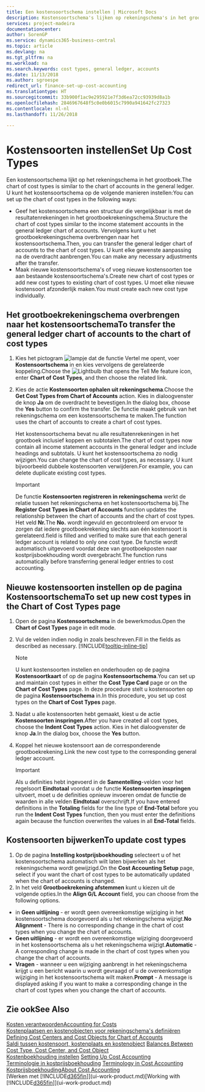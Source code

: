 ```yaml
---
title: Een kostensoortschema instellen | Microsoft Docs
description: Kostensoortschema's lijken op rekeningschema's in het grootboek.
services: project-madeira
documentationcenter: 
author: SorenGP
ms.service: dynamics365-business-central
ms.topic: article
ms.devlang: na
ms.tgt_pltfrm: na
ms.workload: na
ms.search.keywords: cost types, general ledger, accounts
ms.date: 11/13/2018
ms.author: sgroespe
redirect_url: finance-set-up-cost-accounting
ms.translationtype: HT
ms.sourcegitcommit: 33b900f1ac9e295921e7f3d6ea72cc93939d8a1b
ms.openlocfilehash: 2846967648f5c0e0b6015c7990a941642fc27323
ms.contentlocale: nl-nl
ms.lasthandoff: 11/26/2018

---
```

# <a name="set-up-cost-types"></a><span data-ttu-id="91377-103">Kostensoorten instellen</span><span class="sxs-lookup"><span data-stu-id="91377-103">Set Up Cost Types</span></span>
<span data-ttu-id="91377-104">Een kostensoortschema lijkt op het rekeningschema in het grootboek.</span><span class="sxs-lookup"><span data-stu-id="91377-104">The chart of cost types is similar to the chart of accounts in the general ledger.</span></span> <span data-ttu-id="91377-105">U kunt het kostensoortschema op de volgende manieren instellen:</span><span class="sxs-lookup"><span data-stu-id="91377-105">You can set up the chart of cost types in the following ways:</span></span>  

-   <span data-ttu-id="91377-106">Geef het kostensoortschema een structuur die vergelijkbaar is met de resultatenrekeningen in het grootboekrekeningschema.</span><span class="sxs-lookup"><span data-stu-id="91377-106">Structure the chart of cost types similar to the income statement accounts in the general ledger chart of accounts.</span></span> <span data-ttu-id="91377-107">Vervolgens kunt u het grootboekrekeningschema overbrengen naar het kostensoortschema.</span><span class="sxs-lookup"><span data-stu-id="91377-107">Then, you can transfer the general ledger chart of accounts to the chart of cost types.</span></span> <span data-ttu-id="91377-108">U kunt elke gewenste aanpassing na de overdracht aanbrengen.</span><span class="sxs-lookup"><span data-stu-id="91377-108">You can make any necessary adjustments after the transfer.</span></span>  
-   <span data-ttu-id="91377-109">Maak nieuwe kostensoortschema's of voeg nieuwe kostensoorten toe aan bestaande kostensoortschema's.</span><span class="sxs-lookup"><span data-stu-id="91377-109">Create new chart of cost types or add new cost types to existing chart of cost types.</span></span> <span data-ttu-id="91377-110">U moet elke nieuwe kostensoort afzonderlijk maken.</span><span class="sxs-lookup"><span data-stu-id="91377-110">You must create each new cost type individually.</span></span>  

## <a name="to-transfer-the-general-ledger-chart-of-accounts-to-the-chart-of-cost-types"></a><span data-ttu-id="91377-111">Het grootboekrekeningschema overbrengen naar het kostensoortschema</span><span class="sxs-lookup"><span data-stu-id="91377-111">To transfer the general ledger chart of accounts to the chart of cost types</span></span>  
1.  <span data-ttu-id="91377-112">Kies het pictogram ![lampje dat de functie Vertel me opent](media/ui-search/search_small.png "Vertel me wat u wilt doen"), voer **Kostensoortschema** in en kies vervolgens de gerelateerde koppeling.</span><span class="sxs-lookup"><span data-stu-id="91377-112">Choose the ![Lightbulb that opens the Tell Me feature](media/ui-search/search_small.png "Tell me what you want to do") icon, enter **Chart of Cost Types**, and then choose the related link.</span></span>  
2.  <span data-ttu-id="91377-113">Kies de actie **Kostensoorten ophalen uit rekeningschema**.</span><span class="sxs-lookup"><span data-stu-id="91377-113">Choose the **Get Cost Types from Chart of Accounts** action.</span></span> <span data-ttu-id="91377-114">Kies in dialoogvenster de knop **Ja** om de overdracht te bevestigen.</span><span class="sxs-lookup"><span data-stu-id="91377-114">In the dialog box, choose the **Yes** button to confirm the transfer.</span></span> <span data-ttu-id="91377-115">De functie maakt gebruik van het rekeningschema om een kostensoortschema te maken.</span><span class="sxs-lookup"><span data-stu-id="91377-115">The function uses the chart of accounts to create a chart of cost types.</span></span>  

    <span data-ttu-id="91377-116">Het kostensoortschema bevat nu alle resultatenrekeningen in het grootboek inclusief koppen en subtotalen.</span><span class="sxs-lookup"><span data-stu-id="91377-116">The chart of cost types now contain all income statement accounts in the general ledger and include headings and subtotals.</span></span> <span data-ttu-id="91377-117">U kunt het kostensoortschema zo nodig wijzigen.</span><span class="sxs-lookup"><span data-stu-id="91377-117">You can change the chart of cost types, as necessary.</span></span> <span data-ttu-id="91377-118">U kunt bijvoorbeeld dubbele kostensoorten verwijderen.</span><span class="sxs-lookup"><span data-stu-id="91377-118">For example, you can delete duplicate existing cost types.</span></span>  

    > [!IMPORTANT]  
    >  <span data-ttu-id="91377-119">De functie **Kostensoorten registreren in rekeningschema** werkt de relatie tussen het rekeningschema en het kostensoortschema bij.</span><span class="sxs-lookup"><span data-stu-id="91377-119">The **Register Cost Types in Chart of Accounts** function updates the relationship between the chart of accounts and the chart of cost types.</span></span> <span data-ttu-id="91377-120">Het veld **Nr.**</span><span class="sxs-lookup"><span data-stu-id="91377-120">The **No.**</span></span> <span data-ttu-id="91377-121">wordt ingevuld en gecontroleerd om ervoor te zorgen dat iedere grootboekrekening slechts aan één kostensoort is gerelateerd.</span><span class="sxs-lookup"><span data-stu-id="91377-121">field is filled and verified to make sure that each general ledger account is related to only one cost type.</span></span> <span data-ttu-id="91377-122">De functie wordt automatisch uitgevoerd voordat deze van grootboekposten naar kostprijsboekhouding wordt overgebracht.</span><span class="sxs-lookup"><span data-stu-id="91377-122">The function runs automatically before transferring general ledger entries to cost accounting.</span></span>  

## <a name="to-set-up-new-cost-types-in-the-chart-of-cost-types-page"></a><span data-ttu-id="91377-123">Nieuwe kostensoorten instellen op de pagina Kostensoortschema</span><span class="sxs-lookup"><span data-stu-id="91377-123">To set up new cost types in the Chart of Cost Types page</span></span>  
1.  <span data-ttu-id="91377-124">Open de pagina **Kostensoortschema** in de bewerkmodus.</span><span class="sxs-lookup"><span data-stu-id="91377-124">Open the **Chart of Cost Types** page in edit mode.</span></span>  
2.  <span data-ttu-id="91377-125">Vul de velden indien nodig in zoals beschreven.</span><span class="sxs-lookup"><span data-stu-id="91377-125">Fill in the fields as described as necessary.</span></span> [!INCLUDE[tooltip-inline-tip](includes/tooltip-inline-tip_md.md)]

    > [!NOTE]  
    >  <span data-ttu-id="91377-126">U kunt kostensoorten instellen en onderhouden op de pagina **Kostensoortkaart** of op de pagina **Kostensoortschema**.</span><span class="sxs-lookup"><span data-stu-id="91377-126">You can set up and maintain cost types in either the **Cost Type Card** page or on the **Chart of Cost Types** page.</span></span> <span data-ttu-id="91377-127">In deze procedure stelt u kostensoorten op de pagina **Kostensoortschema** in.</span><span class="sxs-lookup"><span data-stu-id="91377-127">In this procedure, you set up cost types on the **Chart of Cost Types** page.</span></span>

3.  <span data-ttu-id="91377-128">Nadat u alle kostensoorten hebt gemaakt, kiest u de actie **Kostensoorten inspringen**.</span><span class="sxs-lookup"><span data-stu-id="91377-128">After you have created all cost types, choose the **Indent Cost Types** action.</span></span> <span data-ttu-id="91377-129">Kies in het dialoogvenster de knop **Ja**.</span><span class="sxs-lookup"><span data-stu-id="91377-129">In the dialog box, choose the **Yes** button.</span></span>  
4.  <span data-ttu-id="91377-130">Koppel het nieuwe kostensoort aan de corresponderende grootboekrekening.</span><span class="sxs-lookup"><span data-stu-id="91377-130">Link the new cost type to the corresponding general ledger account.</span></span>  

    > [!IMPORTANT]  
    >  <span data-ttu-id="91377-131">Als u definities hebt ingevoerd in de **Samentelling**-velden voor het regelsoort **Eindtotaal** voordat u de functie **Kostensoorten inspringen** uitvoert, moet u de definities opnieuw invoeren omdat de functie de waarden in alle velden **Eindtotaal** overschrijft.</span><span class="sxs-lookup"><span data-stu-id="91377-131">If you have entered definitions in the **Totaling** fields for the line type of **End-Total** before you run the **Indent Cost Types** function, then you must enter the definitions again because the function overwrites the values in all **End-Total** fields.</span></span>  

## <a name="to-update-cost-types"></a><span data-ttu-id="91377-132">Kostensoorten bijwerken</span><span class="sxs-lookup"><span data-stu-id="91377-132">To update cost types</span></span>  
1.  <span data-ttu-id="91377-133">Op de pagina **Instelling kostprijsboekhouding** selecteert u of het kostensoortschema automatisch wilt laten bijwerken als het rekeningschema wordt gewijzigd.</span><span class="sxs-lookup"><span data-stu-id="91377-133">On the **Cost Accounting Setup** page, select if you want the chart of cost types to be automatically updated when the chart of accounts is changed.</span></span>  
2.  <span data-ttu-id="91377-134">In het veld **Grootboekrekening afstemmen** kunt u kiezen uit de volgende opties.</span><span class="sxs-lookup"><span data-stu-id="91377-134">In the **Align G/L Account** field, you can choose from the following options.</span></span>  

- <span data-ttu-id="91377-135">in **Geen uitlijning** - er wordt geen overeenkomstige wijziging in het kostensoortschema doorgevoerd als u het rekeningschema wijzigt.</span><span class="sxs-lookup"><span data-stu-id="91377-135">**No Alignment** - There is no corresponding change in the chart of cost types when you change the chart of accounts.</span></span>  
- <span data-ttu-id="91377-136">**Geen uitlijning** - er wordt een overeenkomstige wijziging doorgevoerd in het kostensoortschema als u het rekeningschema wijzigt.</span><span class="sxs-lookup"><span data-stu-id="91377-136">**Automatic** - A corresponding change is made in the chart of cost types when you change the chart of accounts.</span></span>  
- <span data-ttu-id="91377-137">**Vragen** - wanneer u een wijziging aanbrengt in het rekeningschema krijgt u een bericht waarin u wordt gevraagd of u de overeenkomstige wijziging in het kostensoortschema wilt maken.</span><span class="sxs-lookup"><span data-stu-id="91377-137">**Prompt** - A message is displayed asking if you want to make a corresponding change in the chart of cost types when you change the chart of accounts.</span></span>  

## <a name="see-also"></a><span data-ttu-id="91377-138">Zie ook</span><span class="sxs-lookup"><span data-stu-id="91377-138">See Also</span></span>  
[<span data-ttu-id="91377-139">Kosten verantwoorden</span><span class="sxs-lookup"><span data-stu-id="91377-139">Accounting for Costs</span></span>](finance-manage-cost-accounting.md)  
<span data-ttu-id="91377-140">[Kostenplaatsen en kostenobjecten voor rekeningschema's definiëren](finance-defining-cost-centers-and-cost-objects-for-chart-of-accounts.md) </span><span class="sxs-lookup"><span data-stu-id="91377-140">[Defining Cost Centers and Cost Objects for Chart of Accounts](finance-defining-cost-centers-and-cost-objects-for-chart-of-accounts.md) </span></span>  
<span data-ttu-id="91377-141">[Saldi tussen kostensoort, kostenplaats en kostenobject](finance-balances-between-cost-type-cost-center-and-cost-object.md) </span><span class="sxs-lookup"><span data-stu-id="91377-141">[Balances Between Cost Type, Cost Center, and Cost Object](finance-balances-between-cost-type-cost-center-and-cost-object.md) </span></span>  
<span data-ttu-id="91377-142">[Kostenboekhouding instellen](finance-set-up-cost-accounting.md) </span><span class="sxs-lookup"><span data-stu-id="91377-142">[Setting Up Cost Accounting](finance-set-up-cost-accounting.md) </span></span>  
<span data-ttu-id="91377-143">[Terminologie in kostprijsboekhouding](finance-terminology-in-cost-accounting.md) </span><span class="sxs-lookup"><span data-stu-id="91377-143">[Terminology in Cost Accounting](finance-terminology-in-cost-accounting.md) </span></span>  
[<span data-ttu-id="91377-144">Kostprijsboekhouding</span><span class="sxs-lookup"><span data-stu-id="91377-144">About Cost Accounting</span></span>](finance-about-cost-accounting.md)  
<span data-ttu-id="91377-145">[Werken met [!INCLUDE[d365fin](includes/d365fin_md.md)]](ui-work-product.md)</span><span class="sxs-lookup"><span data-stu-id="91377-145">[Working with [!INCLUDE[d365fin](includes/d365fin_md.md)]](ui-work-product.md)</span></span>

